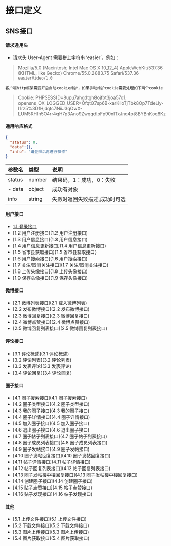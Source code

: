 # 接口定义

## SNS接口

#### 请求通用头
- 请求头 User-Agent 需要拼上字符串 ‘easier’，例如：

> Mozilla/5.0 (Macintosh; Intel Mac OS X 10_12_4) AppleWebKit/537.36 (KHTML, like Gecko) Chrome/55.0.2883.75 Safari/537.36 `easierVideo/1.0`

` 客户端http框架需要开启自动cookie维护，如果手动维护cookie需要处理如下两个cookie `

> Cookie: PHPSESSID=8upu7ahgdtgh8ojfbt3joa57q1; opensns_OX_LOGGED_USER=OfqtQ7sp6B-xarKiloTjTbk8Op7TdeLly-l1rz5%3DfHjdqtc7NiiJ3qOwX-LUM5RHIh5O4rr4qH7p3Ano9ZwqqdIpFp90nlTxJnq4pt8BYBnKoq8Kz


#### 通用响应格式

```json
{
  "status": 0,
  "data":{},
  "info": "请登陆后再进行操作"
}
```

|参数名|类型|说明|
|:-------|:-------|:-------|
| status | number| 结果码，1：成功，0：失败 |
| - data |object  | 成功有对象 |
| info | string| 失败时返回失败描述,成功时可选 |

#### 用户接口
 - [1.1 登录接口](1.1-登录接口.md)
 - [1.2 用户注册接口](1.2 用户注册接口)
 - [1.3 用户信息接口](1.3 用户信息接口)
 - [1.4 用户信息更新接口](1.4 用户信息更新接口)
 - [1.5 省市县获取接口](1.5 省市县获取接口)
 - [1.6 用户搜索接口](1.6 用户搜索接口)
 - [1.7 关注/取消关注接口](1.7 关注/取消关注接口)
 - [1.8 上传头像接口](1.8 上传头像接口)
 - [1.9 保存头像接口](1.9 保存头像接口)

#### 微博接口 
 - [2.1 微博列表接口](2.1 载入微博列表)
 - [2.2 发布微博接口](2.2 发布微博接口)
 - [2.3 微博回复接口](2.3 微博回复接口)
 - [2.4 微博点赞接口](2.4 微博点赞接口)
 - [2.5 微博回复列表接口](2.5 微博回复列表接口)

#### 评论接口
 - [3.1 评论概述](3.1 评论概述)
 - [3.2 评论列表](3.2 评论列表)
 - [3.3 发表评论](3.3 发表评论)
 - [3.4 评论回复](3.4 评论回复)

#### 圈子接口
 - [4.1 圈子搜索接口](4.1 圈子搜索接口)
 - [4.2 圈子类型接口](4.2 圈子类型接口)
 - [4.3 我的圈子接口](4.3 我的圈子接口)
 - [4.4 圈子详情接口](4.4 圈子详情接口)
 - [4.5 加入圈子接口](4.5 加入圈子接口)
 - [4.6 退出圈子接口](4.6 退出圈子接口)
 - [4.7 圈子帖子列表接口](4.7 圈子帖子列表接口)
 - [4.8 圈子成员列表接口](4.8 圈子成员列表接口)
 - [4.9 圈子发帖接口](4.9 圈子发帖接口)
 - [4.10 圈子发帖回复接口](4.10 圈子发帖回复接口)
 - [4.11 帖子详情接口](4.11 帖子详情接口)
 - [4.12 帖子回复列表接口](4.12 帖子回复列表接口)
 - [4.13 圈子发帖楼中楼回复接口](4.13 圈子发帖楼中楼回复接口)
 - [4.14 创建圈子接口](4.14 创建圈子接口)
 - [4.15 贴子点赞接口](4.15 帖子点赞接口)
 - [4.16 贴子发现接口](4.16 帖子发现接口)

#### 其他
 - [5.1 上传文件接口](5.1 上传文件接口)
 - [5.2 下载文件接口](5.2 下载文件接口)
 - [5.3 图片上传接口](5.3 图片上传接口)
 - [5.4 图片获取接口](5.4 图片获取接口)
